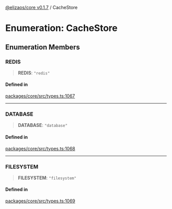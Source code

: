 [@elizaos/core v0.1.7](../index.md) / CacheStore

# Enumeration: CacheStore

## Enumeration Members

### REDIS

> **REDIS**: `"redis"`

#### Defined in

[packages/core/src/types.ts:1067](https://github.com/bbopar/eliza/blob/main/packages/core/src/types.ts#L1067)

***

### DATABASE

> **DATABASE**: `"database"`

#### Defined in

[packages/core/src/types.ts:1068](https://github.com/bbopar/eliza/blob/main/packages/core/src/types.ts#L1068)

***

### FILESYSTEM

> **FILESYSTEM**: `"filesystem"`

#### Defined in

[packages/core/src/types.ts:1069](https://github.com/bbopar/eliza/blob/main/packages/core/src/types.ts#L1069)

